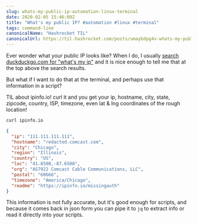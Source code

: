 ```yaml
---
slug: whats-my-public-ip-automation-linux-terminal
date: 2020-02-05 15:46:09Z
title: "What's my public IP? #automation #linux #terminal"
tags: command-line
canonicalName: "Hashrocket TIL"
canonicalUrl: https://til.hashrocket.com/posts/umaybdpg4v-whats-my-public-ip-automation-linux-terminal
---
```



Ever wonder what your public IP looks like? When I do, I usually [search duckduckgo.com for "what's my ip"](https://duckduckgo.com/?q=what%27s+my+ip) and it is nice enough to tell me that at the top above the search results.

But what if I want to do that at the terminal, and perhaps use that information in a script?

TIL about ipinfo.io! curl it and you get your ip, hostname, city, state, zipcode, country, ISP, timezone, even lat & lng coordinates of the rough location!

```bash
curl ipinfo.io
```

```json
{
  "ip": "111.111.111.111",
  "hostname": "redacted.comcast.com",
  "city": "Chicago",
  "region": "Illinois",
  "country": "US",
  "loc": "41.8500,-87.6500",
  "org": "AS7922 Comcast Cable Communications, LLC",
  "postal": "60666",
  "timezone": "America/Chicago",
  "readme": "https://ipinfo.io/missingauth"
}
```

This information is not fully accurate, but it's good enough for scripts, and because it comes back in json form you can pipe it to `jq` to extract info or read it directly into your scripts.
